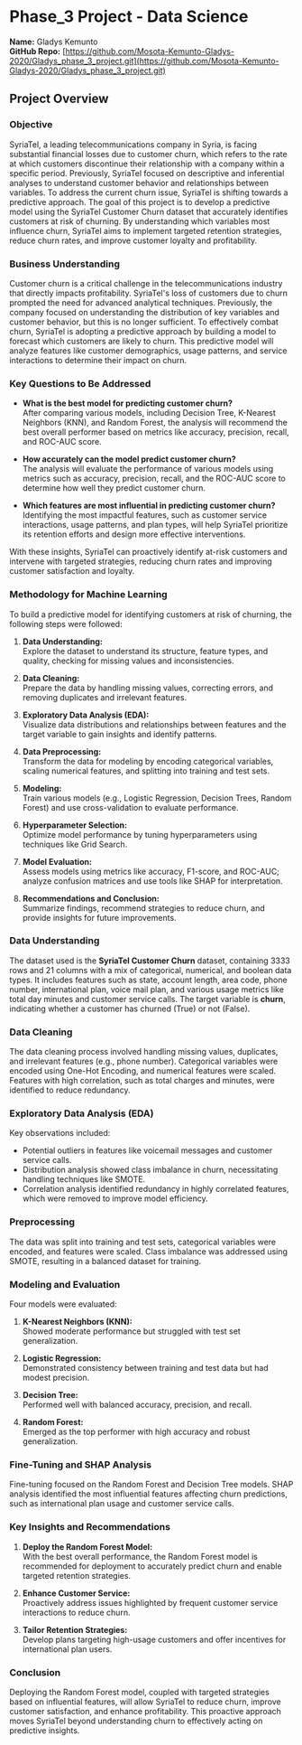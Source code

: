 # Phase_3 Project - Data Science

**Name:** Gladys Kemunto  
**GitHub Repo:** [https://github.com/Mosota-Kemunto-Gladys-2020/Gladys_phase_3_project.git](https://github.com/Mosota-Kemunto-Gladys-2020/Gladys_phase_3_project.git)

## Project Overview

### Objective
SyriaTel, a leading telecommunications company in Syria, is facing substantial financial losses due to customer churn, which refers to the rate at which customers discontinue their relationship with a company within a specific period. Previously, SyriaTel focused on descriptive and inferential analyses to understand customer behavior and relationships between variables. To address the current churn issue, SyriaTel is shifting towards a predictive approach. The goal of this project is to develop a predictive model using the SyriaTel Customer Churn dataset that accurately identifies customers at risk of churning. By understanding which variables most influence churn, SyriaTel aims to implement targeted retention strategies, reduce churn rates, and improve customer loyalty and profitability.

### Business Understanding
Customer churn is a critical challenge in the telecommunications industry that directly impacts profitability. SyriaTel's loss of customers due to churn prompted the need for advanced analytical techniques. Previously, the company focused on understanding the distribution of key variables and customer behavior, but this is no longer sufficient. To effectively combat churn, SyriaTel is adopting a predictive approach by building a model to forecast which customers are likely to churn. This predictive model will analyze features like customer demographics, usage patterns, and service interactions to determine their impact on churn.

### Key Questions to Be Addressed
* **What is the best model for predicting customer churn?**  
   After comparing various models, including Decision Tree, K-Nearest Neighbors (KNN), and Random Forest, the analysis will recommend the best overall performer based on metrics like accuracy, precision, recall, and ROC-AUC score.

* **How accurately can the model predict customer churn?**  
   The analysis will evaluate the performance of various models using metrics such as accuracy, precision, recall, and the ROC-AUC score to determine how well they predict customer churn.

* **Which features are most influential in predicting customer churn?**  
   Identifying the most impactful features, such as customer service interactions, usage patterns, and plan types, will help SyriaTel prioritize its retention efforts and design more effective interventions.

With these insights, SyriaTel can proactively identify at-risk customers and intervene with targeted strategies, reducing churn rates and improving customer satisfaction and loyalty.

### Methodology for Machine Learning
To build a predictive model for identifying customers at risk of churning, the following steps were followed:

1. **Data Understanding:**  
   Explore the dataset to understand its structure, feature types, and quality, checking for missing values and inconsistencies.

2. **Data Cleaning:**  
   Prepare the data by handling missing values, correcting errors, and removing duplicates and irrelevant features.

3. **Exploratory Data Analysis (EDA):**  
   Visualize data distributions and relationships between features and the target variable to gain insights and identify patterns.

4. **Data Preprocessing:**  
   Transform the data for modeling by encoding categorical variables, scaling numerical features, and splitting into training and test sets.

5. **Modeling:**  
   Train various models (e.g., Logistic Regression, Decision Trees, Random Forest) and use cross-validation to evaluate performance.

6. **Hyperparameter Selection:**  
   Optimize model performance by tuning hyperparameters using techniques like Grid Search.

7. **Model Evaluation:**  
   Assess models using metrics like accuracy, F1-score, and ROC-AUC; analyze confusion matrices and use tools like SHAP for interpretation.

8. **Recommendations and Conclusion:**  
   Summarize findings, recommend strategies to reduce churn, and provide insights for future improvements.

### Data Understanding
The dataset used is the **SyriaTel Customer Churn** dataset, containing 3333 rows and 21 columns with a mix of categorical, numerical, and boolean data types. It includes features such as state, account length, area code, phone number, international plan, voice mail plan, and various usage metrics like total day minutes and customer service calls. The target variable is **churn**, indicating whether a customer has churned (True) or not (False).

### Data Cleaning
The data cleaning process involved handling missing values, duplicates, and irrelevant features (e.g., phone number). Categorical variables were encoded using One-Hot Encoding, and numerical features were scaled. Features with high correlation, such as total charges and minutes, were identified to reduce redundancy.

### Exploratory Data Analysis (EDA)
Key observations included:
- Potential outliers in features like voicemail messages and customer service calls.
- Distribution analysis showed class imbalance in churn, necessitating handling techniques like SMOTE.
- Correlation analysis identified redundancy in highly correlated features, which were removed to improve model efficiency.

### Preprocessing
The data was split into training and test sets, categorical variables were encoded, and features were scaled. Class imbalance was addressed using SMOTE, resulting in a balanced dataset for training.

### Modeling and Evaluation
Four models were evaluated:
1. **K-Nearest Neighbors (KNN):**  
   Showed moderate performance but struggled with test set generalization.
   
2. **Logistic Regression:**  
   Demonstrated consistency between training and test data but had modest precision.
   
3. **Decision Tree:**  
   Performed well with balanced accuracy, precision, and recall.
   
4. **Random Forest:**  
   Emerged as the top performer with high accuracy and robust generalization.

### Fine-Tuning and SHAP Analysis
Fine-tuning focused on the Random Forest and Decision Tree models. SHAP analysis identified the most influential features affecting churn predictions, such as international plan usage and customer service calls.

### Key Insights and Recommendations
1. **Deploy the Random Forest Model:**  
   With the best overall performance, the Random Forest model is recommended for deployment to accurately predict churn and enable targeted retention strategies.

2. **Enhance Customer Service:**  
   Proactively address issues highlighted by frequent customer service interactions to reduce churn.

3. **Tailor Retention Strategies:**  
   Develop plans targeting high-usage customers and offer incentives for international plan users.

### Conclusion
Deploying the Random Forest model, coupled with targeted strategies based on influential features, will allow SyriaTel to reduce churn, improve customer satisfaction, and enhance profitability. This proactive approach moves SyriaTel beyond understanding churn to effectively acting on predictive insights.

